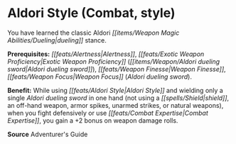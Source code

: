 ﻿---
cssclass: [feats]

---
# Aldori Style (Combat, style)

You have learned the classic Aldori _[[items/Weapon Magic Abilities/Dueling|dueling]]_ stance.

**Prerequisites:** _[[feats/Alertness|Alertness]]_, _[[feats/Exotic Weapon Proficiency|Exotic Weapon Proficiency]]_ (_[[items/Weapon/Aldori _dueling_ sword|Aldori _dueling_ sword]]_), _[[feats/Weapon Finesse|Weapon Finesse]]_, _[[feats/Weapon Focus|Weapon Focus]]_ (_Aldori _dueling_ sword_).

**Benefit:** While using _[[feats/Aldori Style|Aldori Style]]_ and wielding only a single _Aldori _dueling_ sword_ in one hand (not using a _[[spells/Shield|shield]]_, an off-hand weapon, armor spikes, unarmed strikes, or natural weapons), when you fight defensively or use _[[feats/Combat Expertise|Combat Expertise]]_, you gain a +2 bonus on weapon damage rolls.

**Source** Adventurer's Guide